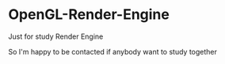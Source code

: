 # OpenGL-Render-Engine
Just for study Render Engine

So I'm happy to be contacted if anybody want to study together
